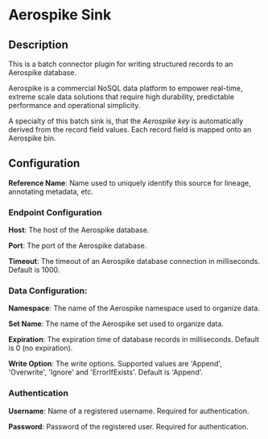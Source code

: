 
# Aerospike Sink

## Description
This is a batch connector plugin for writing structured records to an Aerospike database. 

Aerospike is a commercial NoSQL data platform to empower real-time, extreme scale data solutions 
that require high durability, predictable performance and operational simplicity.

A specialty of this batch sink is, that the *Aerospike key* is automatically derived
from the record field values. Each record field is mapped onto an Aerospike bin.

## Configuration
**Reference Name**: Name used to uniquely identify this source for lineage, annotating metadata, etc.

### Endpoint Configuration
**Host**: The host of the Aerospike database.

**Port**: The port of the Aerospike database.

**Timeout**: The timeout of an Aerospike database connection in milliseconds. Default is 1000.

### Data Configuration:
**Namespace**: The name of the Aerospike namespace used to organize data.

**Set Name**: The name of the Aerospike set used to organize data.

**Expiration**: The expiration time of database records in milliseconds. Default is 0 (no expiration).

**Write Option**: The write options. Supported values are 'Append', 'Overwrite', 'Ignore' and 'ErrorIfExists'. 
Default is 'Append'.

### Authentication
**Username**: Name of a registered username. Required for authentication.

**Password**: Password of the registered user. Required for authentication.
